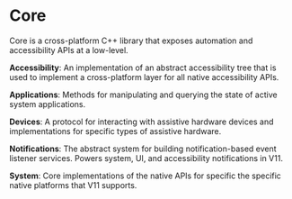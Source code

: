 # Core

Core is a cross-platform C++ library that exposes automation and
accessibility APIs at a low-level.

**Accessibility**: An implementation of an abstract accessibility tree that is
used to implement a cross-platform layer for all native accessibility APIs.

**Applications**: Methods for manipulating and querying the state of active
system applications.

**Devices**: A protocol for interacting with assistive hardware devices and
implementations for specific types of assistive hardware.

**Notifications**: The abstract system for building notification-based event
listener services. Powers system, UI, and accessibility notifications in V11.

**System**: Core implementations of the native APIs for specific the specific
native platforms that V11 supports.
